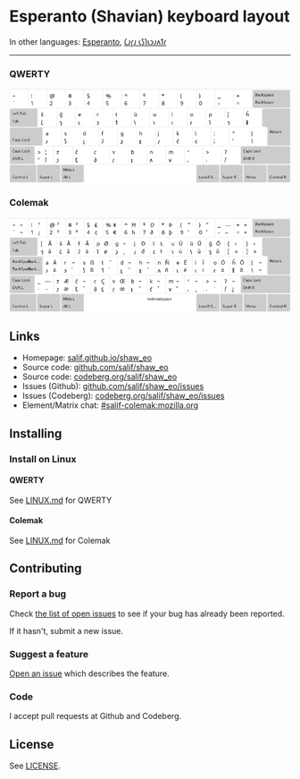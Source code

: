 # Esperanto \(Shavian\) keyboard layout

In other languages: [Esperanto](README.eo.md), [𐑖𐑨𐑝𐑨 𐑧𐑕𐑐𐑧𐑮𐑨𐑵𐑑𐑩](README.eo_shaw.md)

---

### QWERTY

![preview esperanto shavian qwerty](./media/preview_qwerty.png)

### Colemak

![preview esperanto shavian colemak](./media/preview_colemak.png)

## Links

* Homepage: [salif.github.io/shaw_eo](https://salif.github.io/shaw_eo/)
* Source code: [github.com/salif/shaw_eo](https://github.com/salif/shaw_eo)
* Source code: [codeberg.org/salif/shaw_eo](https://codeberg.org/salif/shaw_eo)
* Issues \(Github\): [github.com/salif/shaw_eo/issues](https://github.com/salif/shaw_eo/issues)
* Issues \(Codeberg\): [codeberg.org/salif/shaw_eo/issues](https://codeberg.org/salif/shaw_eo/issues)
* Element/Matrix chat: [#salif-colemak:mozilla.org](https://matrix.to/#/#salif-colemak:mozilla.org)

## Installing

### Install on Linux

#### QWERTY

See [LINUX.md](./LINUX.md#qwerty) for QWERTY

#### Colemak

See [LINUX.md](./LINUX.md#colemak) for Colemak

## Contributing

### Report a bug

Check [the list of open issues](#links) to see if your bug has already been reported.

If it hasn't, submit a new issue.

### Suggest a feature

[Open an issue](#links) which describes the feature.

### Code

I accept pull requests at Github and Codeberg.

## License

See [LICENSE](./LICENSE).
